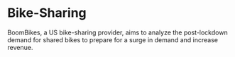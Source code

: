 # Bike-Sharing
BoomBikes, a US bike-sharing provider, aims to analyze the post-lockdown demand for shared bikes to prepare for a surge in demand and increase revenue.
